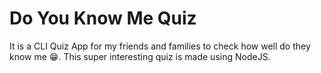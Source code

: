 # Do You Know Me Quiz
 It is a CLI Quiz App for my friends and families to check how well do they know me 😁. This super interesting quiz is made using NodeJS.
